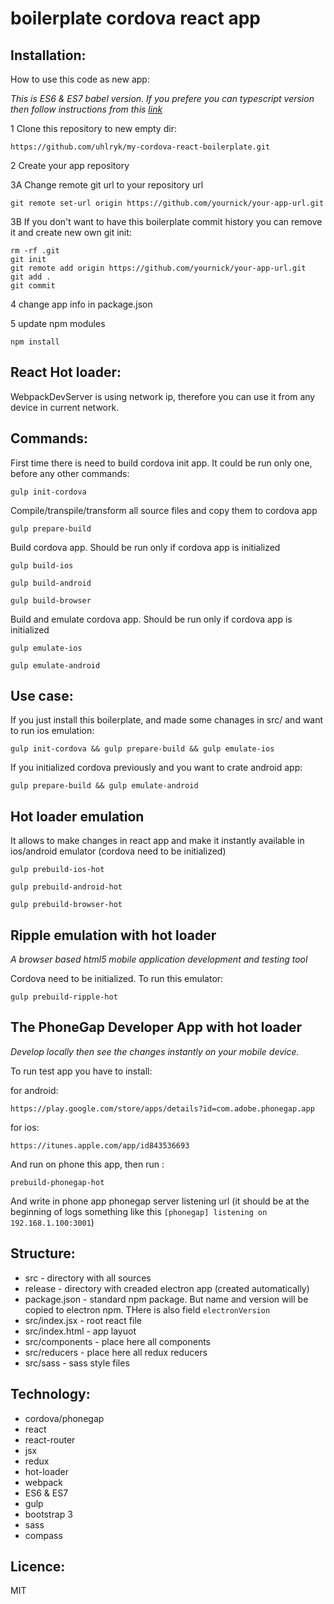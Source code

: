 # boilerplate cordova react app

## Installation:

How to use this code as new app:

*This is ES6 & ES7 babel version. If you prefere you can typescript version then follow instructions from this 
[link](https://github.com/uhlryk/my-cordova-react-boilerplate/tree/typescript)*

1 Clone this repository to new empty dir:

    https://github.com/uhlryk/my-cordova-react-boilerplate.git

2 Create your app repository

3A Change remote git url to your repository url

    git remote set-url origin https://github.com/yournick/your-app-url.git
    
3B If you don't want to have this boilerplate commit history you can remove it and create new own git init:

    rm -rf .git
    git init
    git remote add origin https://github.com/yournick/your-app-url.git
    git add .
    git commit

4 change app info in package.json 

5 update npm modules

    npm install

## React Hot loader:

WebpackDevServer is using network ip, therefore you can use it from any device in current network.

## Commands:

First time there is need to build cordova init app. It could be run only one, before any other commands:

    gulp init-cordova
    
Compile/transpile/transform all source files and copy them to cordova app

    gulp prepare-build

Build cordova app. Should be run only if cordova app is initialized

    gulp build-ios
    
    gulp build-android
    
    gulp build-browser

Build and emulate cordova app. Should be run only if cordova app is initialized

    gulp emulate-ios
    
    gulp emulate-android
    
## Use case:

If you just install this boilerplate, and made some chanages in src/ and want to run ios emulation:

    gulp init-cordova && gulp prepare-build && gulp emulate-ios
    
If you initialized cordova previously and you want to crate android app:

    gulp prepare-build && gulp emulate-android

## Hot loader emulation

It allows to make changes in react app and make it instantly available in ios/android emulator (cordova need to be initialized)
 
    gulp prebuild-ios-hot
    
    gulp prebuild-android-hot

    gulp prebuild-browser-hot

## Ripple emulation with hot loader

*A browser based html5 mobile application development and testing tool*

Cordova need to be initialized. To run this emulator:
  
    gulp prebuild-ripple-hot

## The PhoneGap Developer App with hot loader
*Develop locally then see the changes instantly on your mobile device.*

To run test app you have to install:

for android:

    https://play.google.com/store/apps/details?id=com.adobe.phonegap.app
 
for ios:

    https://itunes.apple.com/app/id843536693
    
And run on phone this app, then run :

    prebuild-phonegap-hot
    
And write in phone app phonegap server listening url (it should be at the beginning of logs something like this `[phonegap] listening on 192.168.1.100:3001`)
    
## Structure:

  * src                - directory with all sources
  * release            - directory with creaded electron app (created automatically)
  * package.json       - standard npm package. But name and version will be copied to electron npm. THere is also field `electronVersion`
  * src/index.jsx      - root react file
  * src/index.html     - app layuot
  * src/components     - place here all components
  * src/reducers       - place here all redux reducers
  * src/sass           - sass style files

## Technology:

  * cordova/phonegap
  * react
  * react-router
  * jsx
  * redux
  * hot-loader
  * webpack
  * ES6 & ES7
  * gulp
  * bootstrap 3
  * sass
  * compass

## Licence:

MIT
